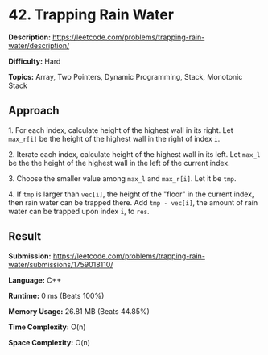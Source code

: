 # 42. Trapping Rain Water

**Description:** https://leetcode.com/problems/trapping-rain-water/description/

**Difficulty:** Hard

**Topics:** Array, Two Pointers, Dynamic Programming, Stack, Monotonic Stack


## Approach

1\. For each index, calculate height of the highest wall in its right. Let `max_r[i]` be the height of the highest wall in the right of index `i`.

2\. Iterate each index, calculate height of the highest wall in its left. Let `max_l` be the the height of the highest wall in the left of the current index.

3\. Choose the smaller value among `max_l` and `max_r[i]`. Let it be `tmp`.

4\. If `tmp` is larger than `vec[i]`, the height of the "floor" in the current index, then rain water can be trapped there. Add `tmp - vec[i]`, the amount of rain water can be trapped upon index `i`, to `res`.


## Result

**Submission:** https://leetcode.com/problems/trapping-rain-water/submissions/1759018110/

**Language:** C++

**Runtime:** 0 ms (Beats 100%)

**Memory Usage:** 26.81 MB (Beats 44.85%)

**Time Complexity:** O(n)

**Space Complexity:** O(n)

